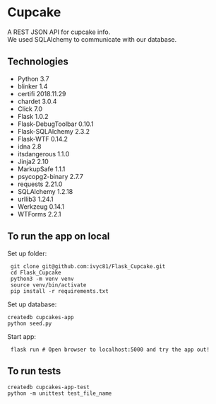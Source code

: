 # Cupcake
A REST JSON API for cupcake info.<br/>
We used SQLAlchemy to communicate with our database.<br/>

## Technologies
* Python 3.7
* blinker 1.4
* certifi 2018.11.29
* chardet 3.0.4
* Click 7.0
* Flask 1.0.2
* Flask-DebugToolbar 0.10.1
* Flask-SQLAlchemy 2.3.2
* Flask-WTF 0.14.2
* idna 2.8
* itsdangerous 1.1.0
* Jinja2 2.10
* MarkupSafe 1.1.1
* psycopg2-binary 2.7.7
* requests 2.21.0
* SQLAlchemy 1.2.18
* urllib3 1.24.1
* Werkzeug 0.14.1
* WTForms 2.2.1

## To run the app on local

Set up folder:
```
 git clone git@github.com:ivyc81/Flask_Cupcake.git
 cd Flask_Cupcake
 python3 -m venv venv
 source venv/bin/activate
 pip install -r requirements.txt
```

Set up database:
```
createdb cupcakes-app
python seed.py
```

Start app:
```
 flask run # Open browser to localhost:5000 and try the app out!
```

## To run tests
```
createdb cupcakes-app-test
python -m unittest test_file_name
```
